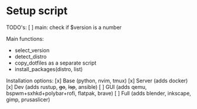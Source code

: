 # Setup script

TODO's:
[ ] main: check if $version is a number

Main functions:
- select_version
- detect_distro
- copy_dotfiles as a separate script
- install_packages(distro, list)

Installation options:
[x] Base (python, nvim, tmux)
[x] Server (adds docker)
[x] Dev (adds rustup, ~~go~~, ~~lsp~~, ansible)
[ ] GUI (adds qemu, bspwm+sxhkd+polybar+rofi, flatpak, brave)
[ ] Full (adds blender, inkscape, gimp, prusaslicer)
